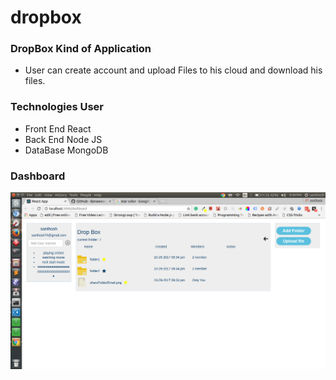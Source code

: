 # dropbox

### DropBox Kind of Application

* User can create account and upload Files to his cloud and download his files.

### Technologies User

* Front End React
* Back End Node JS  
* DataBase MongoDB  

### Dashboard


![Dashboard](https://github.com/santhosh77h/dropbox/blob/master/dropbox.png)
